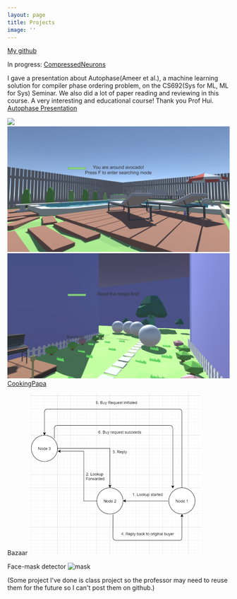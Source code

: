 ```yaml
---
layout: page
title: Projects
image: ''
---
```


[My github](https://github.com/smalllicheng)

In progress:
[CompressedNeurons](https://github.com/smalllicheng/superneurons-release)

I gave a presentation about Autophase(Ameer et al.), a machine learning solution for compiler phase ordering problem, on the CS692(Sys for ML, ML for Sys) Seminar. We also did a lot of paper reading and reviewing in this course. A very interesting and educational course! Thank you Prof Hui.
[Autophase Presentation](/images/AUTOPHASE.pdf)

![](/images/CP1.png)
![](/images/CP2.png)
![](/images/CP3.png)
[CookingPapa](https://github.com/smalllicheng/CookingPapa)

Bazaar
![Bazaar](/images/Bazaar.png)


Face-mask detector
![mask](/images/Mask.png)





(Some project I've done is class project so the professor may need to reuse them for the future so I can't post them on github.)
